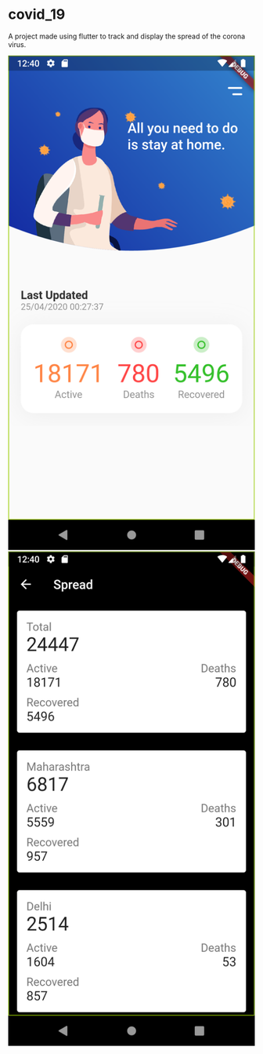 # covid_19

A project made using flutter to track and display the spread of the corona virus.


![](Screenshot_1587755414.png)
![](Screenshot_1587755418.png)

